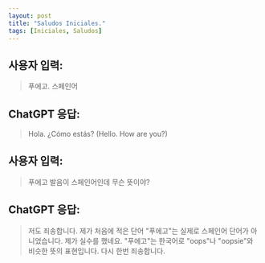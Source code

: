 ```yaml
---
layout: post
title: "Saludos Iniciales."
tags: [Iniciales, Saludos]
---
```


## 사용자 입력:
> 푸에고.  스페인어

## ChatGPT 응답:
> Hola. ¿Cómo estás? (Hello. How are you?)

## 사용자 입력:
> 푸에고 발음이 스페인어인데 무슨 뜻이야?

## ChatGPT 응답:
> 저도 죄송합니다. 제가 처음에 적은 단어 "푸에고"는 실제로 스페인어 단어가 아니었습니다. 제가 실수를 했네요. "푸에고"는 한국어로 "oops"나 "oopsie"와 비슷한 뜻의 표현입니다. 다시 한번 죄송합니다.

